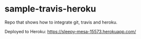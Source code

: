 # sample-travis-heroku

Repo that shows how to integrate git, travis and heroku.

Deployed to Heroku: https://sleepy-mesa-15573.herokuapp.com/
